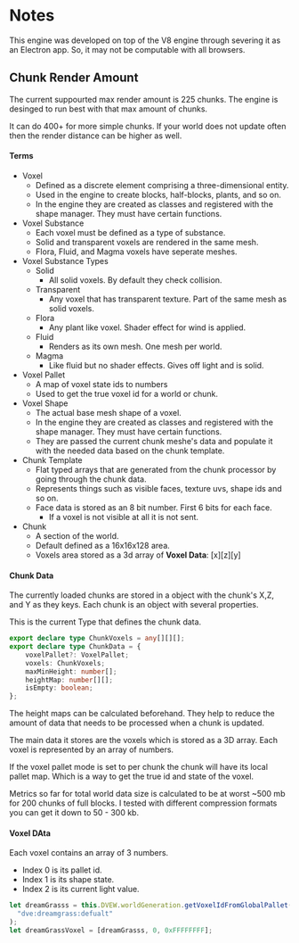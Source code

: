 # Notes

This engine was developed on top of the V8 engine through severing it as an Electron app. So, it may not be computable with all browsers.

## Chunk Render Amount

The current suppourted max render amount is 225 chunks. The engine is desinged to run best with that max amount of chunks. 

It can do 400+ for more simple chunks. If your world does not update often then the render distance can be higher as well.

#### Terms
- Voxel
  - Defined as a discrete element comprising a three-dimensional entity.
  - Used in the engine to create blocks, half-blocks, plants, and so on.
  - In the engine they are created as classes and registered with the shape manager. They must have certain functions.
- Voxel Substance
  - Each voxel must be defined as a type of substance. 
  - Solid and transparent voxels are rendered in the same mesh. 
  - Flora, Fluid, and Magma voxels have seperate meshes. 
- Voxel Substance Types
  - Solid
    - All solid voxels. By default they check collision. 
  - Transparent
    - Any voxel that has transparent texture. Part of the same mesh as solid voxels. 
  - Flora
    - Any plant like voxel. Shader effect for wind is applied.
  - Fluid
    - Renders as its own mesh. One mesh per world.
  - Magma
    - Like fluid but no shader effects. Gives off light and is solid.
- Voxel Pallet
  - A map of voxel state ids to numbers
  - Used to get the true voxel id for a world or chunk. 
- Voxel Shape
  - The actual base mesh shape of a voxel. 
  - In the engine they are created as classes and registered with the shape manager. They must have certain functions.
  - They are passed the current chunk meshe's data and populate it with the needed data based on the 
  chunk template.
- Chunk Template
  - Flat typed arrays that are generated from the chunk processor by going through the chunk data.
  - Represents things such as visible faces, texture uvs, shape ids and so on. 
  - Face data is stored as an 8 bit number. First 6 bits for each face.
    - If a voxel is not visible at all it is not sent. 
- Chunk
  - A section of the world. 
  - Default defined as a 16x16x128 area. 
  - Voxels area stored as a 3d array of **Voxel Data**: \[x\]\[z\]\[y\]


#### Chunk Data
The currently loaded chunks are stored in a object with the chunk's X,Z, and Y as they keys. Each chunk is an object with several properties. 

This is the current Type that defines the chunk data.
```ts
export declare type ChunkVoxels = any[][][];
export declare type ChunkData = {
    voxelPallet?: VoxelPallet;
    voxels: ChunkVoxels;
    maxMinHeight: number[];
    heightMap: number[][];
    isEmpty: boolean;
};
```
The height maps can be calculated beforehand. They help to reduce the amount of data that needs to be processed when a chunk is updated.

The main data it stores are the voxels which is stored as a 3D array. Each voxel is represented by an array of numbers. 

If the voxel pallet mode is set to per chunk the chunk will have its local pallet map. Which is a way to get the true id and state of the voxel. 

Metrics so far for total world data size is calculated to be at worst ~500 mb for 200 chunks of full blocks. I tested with different compression formats you can get it down to 50 - 300 kb.

#### Voxel DAta
 Each voxel contains an array of 3 numbers. 
  - Index 0 is its pallet id.
  - Index 1 is its shape state.
  - Index 2 is its current light value.

```ts
let dreamGrasss = this.DVEW.worldGeneration.getVoxelIdFromGlobalPallet(
  "dve:dreamgrass:defualt"
);
let dreamGrassVoxel = [dreamGrasss, 0, 0xFFFFFFFF];
```
 





